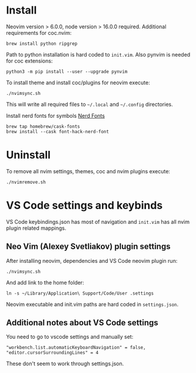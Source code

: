 # Install

Neovim version > 6.0.0, node version > 16.0.0 required. Additional requirements for coc.nvim:

`brew install python ripgrep`

Path to python installation is hard coded to `init.vim`. Also pynvim is needed for coc extensions:

`python3 -m pip install --user --upgrade pynvim`

To install theme and install coc/plugins for neovim execute:

`./nvimsync.sh`

This will write all required files to `~/.local` and `~/.config` directories.

Install nerd fonts for symbols [Nerd Fonts](https://github.com/ryanoasis/nerd-fonts)

```
brew tap homebrew/cask-fonts
brew install --cask font-hack-nerd-font
```

# Uninstall

To remove all nvim settings, themes, coc and nvim plugins execute:

`./nvimremove.sh`

# VS Code settings and keybinds

VS Code keybindings.json has most of navigation and `init.vim` has all nvim plugin related mappings.

## Neo Vim (Alexey Svetliakov) plugin settings

After installing neovim, dependencies and VS Code neovim plugin run:

`./nvimsync.sh`

And add link to the home folder:

`ln -s ~/Library/Application\ Support/Code/User .settings`

Neovim executable and init.vim paths are hard coded in `settings.json`.

## Additional notes about VS Code settings

You need to go to vscode settings and manually set:

```
"workbench.list.automaticKeyboardNavigation" = false,
"editor.cursorSurroundingLines" = 4
```

These don't seem to work through settings.json.
